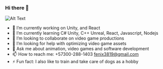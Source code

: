 ### Hi there 👋
![Alt Text](https://media.giphy.com/media/sV58d5Y5YMWNpW0Pcj/giphy.gif)
- 🔭 I’m currently working on Unity, and React
- 🌱 I’m currently learning C# Unity, C++ Unreal, React, Javascript, Nodejs
- 👯 I’m looking to collaborate on video game productions
- 🤔 I’m looking for help with optimizing video game assets
- 💬 Ask me about animation, video games and software development
- 📫 How to reach me: +57300-288-1403 fenix3819@gmail.com
- ⚡ Fun fact: I also like to train and take care of dogs as a hobby
